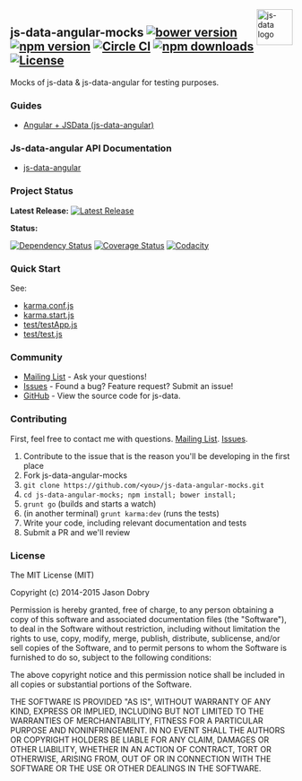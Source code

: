 <img src="https://raw.githubusercontent.com/js-data/js-data/master/js-data.png" alt="js-data logo" title="js-data" align="right" width="64" height="64" />

## js-data-angular-mocks [![bower version](https://img.shields.io/bower/v/js-data-angular-mocks.svg?style=flat-square)](https://www.npmjs.org/package/js-data-angular-mocks) [![npm version](https://img.shields.io/npm/v/js-data-angular-mocks.svg?style=flat-square)](https://www.npmjs.org/package/js-data-angular-mocks) [![Circle CI](https://img.shields.io/circleci/project/js-data/js-data-angular-mocks/master.svg?style=flat-square)](https://circleci.com/gh/js-data/js-data-angular-mocks/tree/master) [![npm downloads](https://img.shields.io/npm/dm/js-data-angular-mocks.svg?style=flat-square)](https://www.npmjs.org/package/js-data-angular-mocks) [![License](https://img.shields.io/badge/license-MIT-blue.svg?style=flat-square)](https://github.com/js-data/js-data-angular-mocks/blob/master/LICENSE)

Mocks of js-data & js-data-angular for testing purposes.

### Guides
- [Angular + JSData (js-data-angular)](http://www.js-data.io/docs/js-data-angular)

### Js-data-angular API Documentation
- [js-data-angular](http://www.js-data.io/docs/js-data-angular)

### Project Status

__Latest Release:__ [![Latest Release](https://img.shields.io/github/release/js-data/js-data-angular-mocks.svg?style=flat-square)](https://github.com/js-data/js-data-angular-mocks/releases)

__Status:__

[![Dependency Status](https://img.shields.io/gemnasium/js-data/js-data-angular-mocks.svg?style=flat-square)](https://gemnasium.com/js-data/js-data-angular-mocks) [![Coverage Status](https://img.shields.io/coveralls/js-data/js-data-angular-mocks/master.svg?style=flat-square)](https://coveralls.io/r/js-data/js-data-angular-mocks?branch=master) [![Codacity](https://img.shields.io/codacy/e7690b906dfa471ebcc8b2bdc52e9662.svg?style=flat-square)](https://www.codacy.com/public/jasondobry/js-data-angular-mocks/dashboard)

### Quick Start

See:

- [karma.conf.js](https://github.com/js-data/js-data-angular-mocks/blob/master/karma.conf.js)
- [karma.start.js](https://github.com/js-data/js-data-angular-mocks/blob/master/karma.start.js)
- [test/testApp.js](https://github.com/js-data/js-data-angular-mocks/blob/master/test/testApp.js)
- [test/test.js](https://github.com/js-data/js-data-angular-mocks/blob/master/test/test.js)

### Community
- [Mailing List](https://groups.io/org/groupsio/jsdata) - Ask your questions!
- [Issues](https://github.com/js-data/js-data-angular-mocks/issues) - Found a bug? Feature request? Submit an issue!
- [GitHub](https://github.com/js-data/js-data-angular-mocks) - View the source code for js-data.

### Contributing

First, feel free to contact me with questions. [Mailing List](https://groups.io/org/groupsio/jsdata). [Issues](https://github.com/js-data/js-data-angular/issues).

1. Contribute to the issue that is the reason you'll be developing in the first place
1. Fork js-data-angular-mocks
1. `git clone https://github.com/<you>/js-data-angular-mocks.git`
1. `cd js-data-angular-mocks; npm install; bower install;`
1. `grunt go` (builds and starts a watch)
1. (in another terminal) `grunt karma:dev` (runs the tests)
1. Write your code, including relevant documentation and tests
1. Submit a PR and we'll review

### License

The MIT License (MIT)

Copyright (c) 2014-2015 Jason Dobry

Permission is hereby granted, free of charge, to any person obtaining a copy
of this software and associated documentation files (the "Software"), to deal
in the Software without restriction, including without limitation the rights
to use, copy, modify, merge, publish, distribute, sublicense, and/or sell
copies of the Software, and to permit persons to whom the Software is
furnished to do so, subject to the following conditions:

The above copyright notice and this permission notice shall be included in all
copies or substantial portions of the Software.

THE SOFTWARE IS PROVIDED "AS IS", WITHOUT WARRANTY OF ANY KIND, EXPRESS OR
IMPLIED, INCLUDING BUT NOT LIMITED TO THE WARRANTIES OF MERCHANTABILITY,
FITNESS FOR A PARTICULAR PURPOSE AND NONINFRINGEMENT. IN NO EVENT SHALL THE
AUTHORS OR COPYRIGHT HOLDERS BE LIABLE FOR ANY CLAIM, DAMAGES OR OTHER
LIABILITY, WHETHER IN AN ACTION OF CONTRACT, TORT OR OTHERWISE, ARISING FROM,
OUT OF OR IN CONNECTION WITH THE SOFTWARE OR THE USE OR OTHER DEALINGS IN THE
SOFTWARE.

